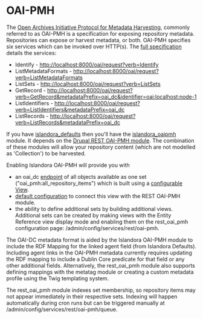 # OAI-PMH

The [Open Archives Initiative Protocol for Metadata Harvesting](https://www.openarchives.org/pmh/), commonly referred to as OAI-PMH is a specification for exposing repository metadata. Repositories can expose or harvest metadata, or both. OAI-PMH specifies six services which can be invoked over HTTP(s). The [full specification](http://www.openarchives.org/OAI/openarchivesprotocol.html) details the services:
- Identify - [http://localhost:8000/oai/request?verb=Identify](http://localhost:8000/oai/request?verb=Identify)
- ListMetadataFormats - [http://localhost:8000/oai/request?verb=ListMetadataFormats](http://localhost:8000/oai/request?verb=ListMetadataFormats)
- ListSets - [http://localhost:8000/oai/request?verb=ListSets](http://localhost:8000/oai/request?verb=ListSets)
- GetRecord - [http://localhost:8000/oai/request?verb=GetRecord&metadataPrefix=oai_dc&identifier=oai:localhost:node-1](http://localhost:8000/oai/request?verb=GetRecord&metadataPrefix=oai_dc&identifier=oai:localhost:node-1)
- ListIdentifiers - [http://localhost:8000/oai/request?verb=ListIdentifiers&metadataPrefix=oai_dc](http://localhost:8000/oai/request?verb=ListIdentifiers&metadataPrefix=oai_dc)
- ListRecords - [http://localhost:8000/oai/request?verb=ListRecords&metadataPrefix=oai_dc](http://localhost:8000/oai/request?verb=ListRecords&metadataPrefix=oai_dc)

If you have [islandora_defaults](https://github.com/Islandora/islandora_defaults) then you'll have the [islandora_oaipmh](https://github.com/Islandora/islandora_defaults/tree/8.x-1.x/modules/islandora_oaipmh) module. It depends on the [Drupal REST OAI-PMH module](https://www.drupal.org/project/rest_oai_pmh). The combination of these modules will allow your repository content (which are not modelled as 'Collection') to be harvested.

Enabling Islandora OAI-PMH will provide you with
- an oai_dc [endpoint](http://localhost:8000/oai/request?verb=ListRecords&metadataPrefix=oai_dc) of all objects available as one set ("oai_pmh:all_repository_items") which is built using a [configurable View](http://localhost:8000/admin/structure/views/view/oai_pmh).
- [default configuration](http://localhost:8000/admin/config/services/rest/oai-pmh) to connect this view with the REST OAI-PMH module.
- the ability to define additional sets by building additional views. Additional sets can be created by making views with the Entity Reference view display mode and enabling them on the rest_oai_pmh configuration page: /admin/config/services/rest/oai-pmh.

The OAI-DC metadata format is aided by the Islandora OAI-PMH module to include the RDF Mapping for the linked agent field (from Islandora Defaults). Including agent links in the OAI-PMH metadata currently requires updating the RDF mapping to include a Dublin Core predicate for that field or any other additional fields. Alternatively, the rest_oai_pmh module also supports defining mappings with the metatag module or creating a custom metadata profile using the Twig templating system.

The rest_oai_pmh module indexes set membership, so repository items may not appear immediately in their respective sets. Indexing will happen automatically during cron runs but can be triggered manually at /admin/config/services/rest/oai-pmh/queue.
